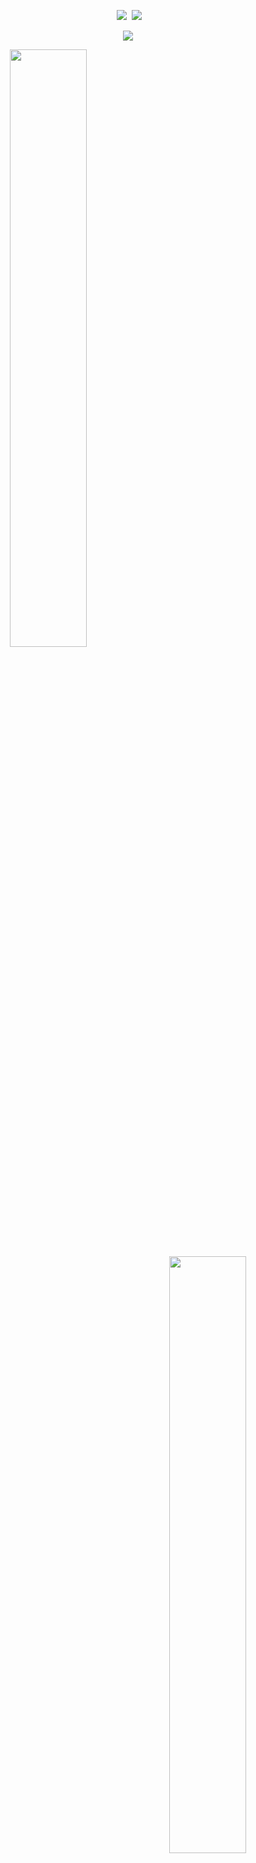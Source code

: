 <p align = "center">
  <img src = "https://github-readme-stats.vercel.app/api?username=Yukiookami&count_private=true&show_icons=true&theme=tokyonight&line_height=27">
  <img src = "https://github-readme-stats.vercel.app/api/top-langs/?username=Yukiookami&theme=tokyonight&layout=compact">
</p>

<p align = "center">
 <img src="https://activity-graph.herokuapp.com/graph?username=Yukiookami&theme=github">
</p>

<p align = "center">
  <img align = "left" src = "https://github-readme-streak-stats.herokuapp.com/?user=Yukiookami&theme=radical" width="49.5%">
  <img align = "right" src = "https://github-profile-trophy.vercel.app/?username=Yukiookami&theme=nord" width="49.5%" >
</p>
